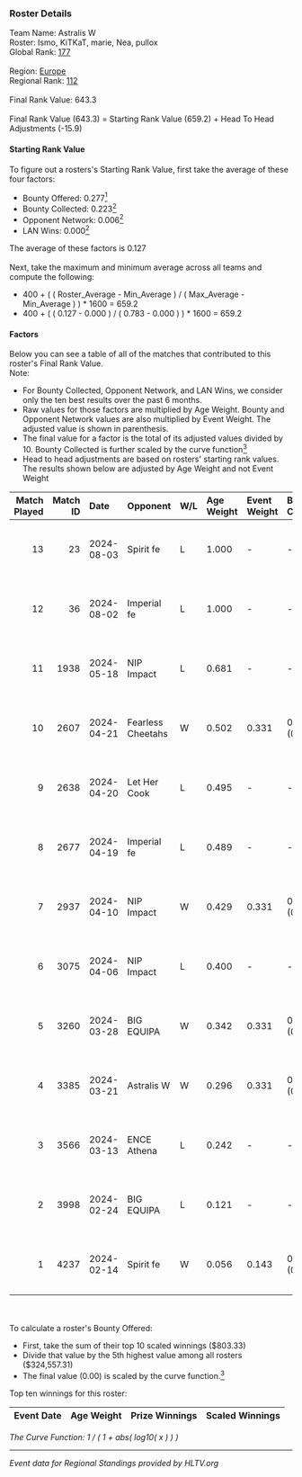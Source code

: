 ### Roster Details<br />
Team Name: Astralis W<br />
Roster: Ismo, KiTKaT, marie, Nea, pullox<br />
Global Rank: [177](../standings_global.md)<br />
<br />
Region: [Europe]( ../standings_europe.md)<br />
Regional Rank: [112]( ../standings_europe.md)<br />
<br />
Final Rank Value:  643.3<br />
<br />
Final Rank Value (643.3) = Starting Rank Value (659.2) + Head To Head Adjustments (-15.9)<br />

#### Starting Rank Value<br />
To figure out a rosters's Starting Rank Value, first take the average of these four factors:<br />
- Bounty Offered: 0.277[<sup>1</sup>](#table2)
- Bounty Collected: 0.223[<sup>2</sup>](#table1)
- Opponent Network: 0.006[<sup>2</sup>](#table1)
- LAN Wins: 0.000[<sup>2</sup>](#table1)

The average of these factors is 0.127<br />
<br />
Next, take the maximum and minimum average across all teams and compute the following:<br />
- 400 + ( ( Roster_Average - Min_Average ) / ( Max_Average - Min_Average ) ) * 1600 = 659.2
- 400 + ( ( 0.127 - 0.000 ) / ( 0.783 - 0.000 ) ) * 1600 = 659.2


#### Factors<br />
Below you can see a table of all of the matches that contributed to this roster's Final Rank Value.<br />
Note:<br />

- For Bounty Collected, Opponent Network, and LAN Wins, we consider only the ten best results over the past 6 months.
- Raw values for those factors are multiplied by Age Weight. Bounty and Opponent Network values are also multiplied by Event Weight. The adjusted value is shown in parenthesis.
- The final value for a factor is the total of its adjusted values divided by 10. Bounty Collected is further scaled by the curve function[<sup>3</sup>](#curveFunction)
- Head to head adjustments are based on rosters' starting rank values. The results shown below are adjusted by Age Weight and not Event Weight
<span id="table1"></span><br />


| Match Played | Match ID | Date       | Opponent          | W/L | Age Weight | Event Weight | Bounty Collected | Opponent Network | LAN Wins  | H2H Adj. | Roster                           |
| -: | -: | :- | :- | :- | :- | :- | :- | :- | :- | -: | :- |
|           13 |       23 | 2024-08-03 | Spirit fe         | L   | 1.000      | -            | -                | -                | -         |   -16.68 | Ismo, KiTKaT, marie, Nea, pullox |
|           12 |       36 | 2024-08-02 | Imperial fe       | L   | 1.000      | -            | -                | -                | -         |    -3.03 | Ismo, KiTKaT, marie, Nea, pullox |
|           11 |     1938 | 2024-05-18 | NIP Impact        | L   | 0.681      | -            | -                | -                | -         |    -9.01 | Ann4, D7, KiTKaT, Nea, pullox    |
|           10 |     2607 | 2024-04-21 | Fearless Cheetahs | W   | 0.502      | 0.331        | 0.003 (0.000)    | 0.065 (0.011)    | 0 (0.000) |     8.66 | Ann4, D7, KiTKaT, Nea, pullox    |
|            9 |     2638 | 2024-04-20 | Let Her Cook      | L   | 0.495      | -            | -                | -                | -         |    -3.27 | Ann4, D7, KiTKaT, Nea, pullox    |
|            8 |     2677 | 2024-04-19 | Imperial fe       | L   | 0.489      | -            | -                | -                | -         |    -1.72 | Ann4, D7, KiTKaT, Nea, pullox    |
|            7 |     2937 | 2024-04-10 | NIP Impact        | W   | 0.429      | 0.331        | 0.005 (0.001)    | 0.229 (0.032)    | 0 (0.000) |     7.93 | Ann4, D7, KiTKaT, Nea, pullox    |
|            6 |     3075 | 2024-04-06 | NIP Impact        | L   | 0.400      | -            | -                | -                | -         |    -5.53 | Ann4, D7, KiTKaT, Nea, pullox    |
|            5 |     3260 | 2024-03-28 | BIG EQUIPA        | W   | 0.342      | 0.331        | 0.017 (0.002)    | 0.151 (0.017)    | 0 (0.000) |     7.01 | Ann4, D7, KiTKaT, Nea, pullox    |
|            4 |     3385 | 2024-03-21 | Astralis W        | W   | 0.296      | 0.331        | 0.001 (0.000)    | 0.021 (0.002)    | 0 (0.000) |     4.19 | Ann4, D7, KiTKaT, Nea, pullox    |
|            3 |     3566 | 2024-03-13 | ENCE Athena       | L   | 0.242      | -            | -                | -                | -         |    -4.00 | Ann4, D7, KiTKaT, Nea, pullox    |
|            2 |     3998 | 2024-02-24 | BIG EQUIPA        | L   | 0.121      | -            | -                | -                | -         |    -1.35 | Ann4, D7, KiTKaT, Nea, pullox    |
|            1 |     4237 | 2024-02-14 | Spirit fe         | W   | 0.056      | 0.143        | 0.005 (0.000)    | 0.141 (0.001)    | 0 (0.000) |     0.90 | Ann4, D7, KiTKaT, Nea, pullox    |

<br />
<span id="table2"></span><br />
To calculate a roster's Bounty Offered:<br />

- First, take the sum of their top 10 scaled winnings ($803.33)
- Divide that value by the 5th highest value among all rosters ($324,557.31)
- The final value (0.00) is scaled by the curve function.[<sup>3</sup>](#curveFunction)

Top ten winnings for this roster:<br />

| Event Date | Age Weight | Prize Winnings | Scaled Winnings |
| :- | -: | :- | :- |


<span id="curveFunction"></span>_The Curve Function: 1 / ( 1 + abs( log10( x ) ) )_<br />

---
_Event data for Regional Standings provided by HLTV.org_<br />
